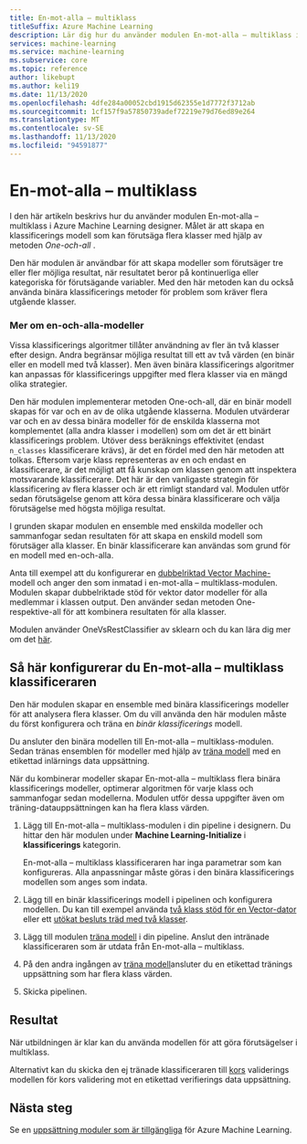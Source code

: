 ```yaml
---
title: En-mot-alla – multiklass
titleSuffix: Azure Machine Learning
description: Lär dig hur du använder modulen En-mot-alla – multiklass i Azure Machine Learning designer för att skapa en ensemble med binära klassificerings modeller.
services: machine-learning
ms.service: machine-learning
ms.subservice: core
ms.topic: reference
author: likebupt
ms.author: keli19
ms.date: 11/13/2020
ms.openlocfilehash: 4dfe284a00052cbd1915d62355e1d7772f3712ab
ms.sourcegitcommit: 1cf157f9a57850739adef72219e79d76ed89e264
ms.translationtype: MT
ms.contentlocale: sv-SE
ms.lasthandoff: 11/13/2020
ms.locfileid: "94591877"
---
```

# <a name="one-vs-all-multiclass"></a>En-mot-alla – multiklass

I den här artikeln beskrivs hur du använder modulen En-mot-alla – multiklass i Azure Machine Learning designer. Målet är att skapa en klassificerings modell som kan förutsäga flera klasser med hjälp av metoden *One-och-all* .

Den här modulen är användbar för att skapa modeller som förutsäger tre eller fler möjliga resultat, när resultatet beror på kontinuerliga eller kategoriska för förutsägande variabler. Med den här metoden kan du också använda binära klassificerings metoder för problem som kräver flera utgående klasser.

### <a name="more-about-one-versus-all-models"></a>Mer om en-och-alla-modeller

Vissa klassificerings algoritmer tillåter användning av fler än två klasser efter design. Andra begränsar möjliga resultat till ett av två värden (en binär eller en modell med två klasser). Men även binära klassificerings algoritmer kan anpassas för klassificerings uppgifter med flera klasser via en mängd olika strategier. 

Den här modulen implementerar metoden One-och-all, där en binär modell skapas för var och en av de olika utgående klasserna. Modulen utvärderar var och en av dessa binära modeller för de enskilda klasserna mot komplementet (alla andra klasser i modellen) som om det är ett binärt klassificerings problem. Utöver dess beräknings effektivitet (endast `n_classes` klassificerare krävs), är det en fördel med den här metoden att tolkas. Eftersom varje klass representeras av en och endast en klassificerare, är det möjligt att få kunskap om klassen genom att inspektera motsvarande klassificerare. Det här är den vanligaste strategin för klassificering av flera klasser och är ett rimligt standard val. Modulen utför sedan förutsägelse genom att köra dessa binära klassificerare och välja förutsägelse med högsta möjliga resultat. 

I grunden skapar modulen en ensemble med enskilda modeller och sammanfogar sedan resultaten för att skapa en enskild modell som förutsäger alla klasser. En binär klassificerare kan användas som grund för en modell med en-och-alla.  

Anta till exempel att du konfigurerar en [dubbelriktad Vector Machine-](two-class-support-vector-machine.md) modell och anger den som inmatad i en-mot-alla – multiklass-modulen. Modulen skapar dubbelriktade stöd för vektor dator modeller för alla medlemmar i klassen output. Den använder sedan metoden One-respektive-all för att kombinera resultaten för alla klasser.  

Modulen använder OneVsRestClassifier av sklearn och du kan lära dig mer om det [här](https://scikit-learn.org/stable/modules/generated/sklearn.multiclass.OneVsRestClassifier.html).

## <a name="how-to-configure-the-one-vs-all-multiclass-classifier"></a>Så här konfigurerar du En-mot-alla – multiklass klassificeraren  

Den här modulen skapar en ensemble med binära klassificerings modeller för att analysera flera klasser. Om du vill använda den här modulen måste du först konfigurera och träna en *binär klassificerings* modell. 

Du ansluter den binära modellen till En-mot-alla – multiklass-modulen. Sedan tränas ensemblen för modeller med hjälp av [träna modell](train-model.md) med en etikettad inlärnings data uppsättning.

När du kombinerar modeller skapar En-mot-alla – multiklass flera binära klassificerings modeller, optimerar algoritmen för varje klass och sammanfogar sedan modellerna. Modulen utför dessa uppgifter även om träning-datauppsättningen kan ha flera klass värden.

1. Lägg till En-mot-alla – multiklass-modulen i din pipeline i designern. Du hittar den här modulen under **Machine Learning-Initialize** i **klassificerings** kategorin.

   En-mot-alla – multiklass klassificeraren har inga parametrar som kan konfigureras. Alla anpassningar måste göras i den binära klassificerings modellen som anges som indata.

2. Lägg till en binär klassificerings modell i pipelinen och konfigurera modellen. Du kan till exempel använda [två klass stöd för en Vector-dator](two-class-support-vector-machine.md) eller ett [utökat besluts träd med två klasser](two-class-boosted-decision-tree.md).

3. Lägg till modulen [träna modell](train-model.md) i din pipeline. Anslut den intränade klassificeraren som är utdata från En-mot-alla – multiklass.

4. På den andra ingången av [träna modell](train-model.md)ansluter du en etikettad tränings uppsättning som har flera klass värden.

5. Skicka pipelinen.

## <a name="results"></a>Resultat

När utbildningen är klar kan du använda modellen för att göra förutsägelser i multiklass.

Alternativt kan du skicka den ej tränade klassificeraren till [kors](cross-validate-model.md) validerings modellen för kors validering mot en etikettad verifierings data uppsättning.


## <a name="next-steps"></a>Nästa steg

Se en [uppsättning moduler som är tillgängliga](module-reference.md) för Azure Machine Learning. 
